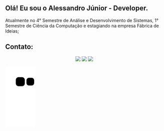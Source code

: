 ## Olá! Eu sou o Alessandro Júnior - Developer.

 Atualmente no 4° Semestre de Análise e Desenvolvimento de Sistemas, 1° Semestre de Ciência da Computação e estagiando na empresa Fábrica de Ideias;

 ## Contato:
 <div align="center">
  <a href = "mailto:alvesalejr@gmail.com"><img src="https://img.shields.io/badge/-Gmail-%23333?style=for-the-badge&logo=gmail&logoColor=white" target="_blank"></a>
  <a href="https://www.linkedin.com/in/alvesalejr" target="_blank"><img src="https://img.shields.io/badge/-LinkedIn-%230077B5?style=for-the-badge&logo=linkedin&logoColor=white" target="_blank"></a>
  <a href="https://instagram.com/dev.alvesalejr" target="_blank"><img src="https://img.shields.io/badge/-Instagram-%23E4405F?style=for-the-badge&logo=instagram&logoColor=white" target="_blank"></a>
 </div>
 
 ![Snake animation](https://github.com/alvesalejr/alvesalejr/blob/output/github-contribution-grid-snake.svg)
